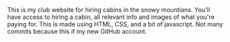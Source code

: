 This is my club website for hiring cabins in the snowy mountians.
You'll have access to hiring a cabin, all relevant info and images of what you're paying for.
This is made using HTML, CSS, and a bit of javascript.
Not many commits because this if my new GitHub account.
